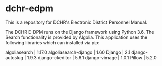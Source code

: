 # dchr-edpm
This is a repository for DCHR's Electronic District Personnel Manual.

The DCHR E-DPM runs on the Django framework using Python 3.6. The Search functionality is provided by Algolia. 
This application uses the following libraries which can installed via pip:

algoliasearch         | 1.17.0
algoliasearch-django  | 1.60
Django                | 2.1
django-autoslug       | 1.9.3
django-ckeditor       | 5.6.1
django-vimage         | 1.0.1
Pillow                | 5.2.0
